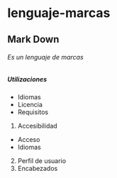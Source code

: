 lenguaje-marcas
===============
## Mark Down

###### Es un lenguaje de marcas

##### Utilizaciones

- Idiomas
- Licencia
- Requisitos

1. Accesibilidad
  - Acceso
  - Idiomas
2. Perfil de usuario
3. Encabezados
